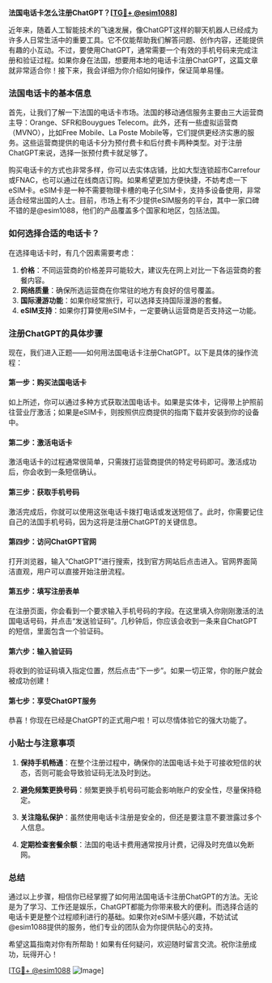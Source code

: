 **法国电话卡怎么注册ChatGPT？[[TG💪+ @esim1088](https://t.me/s/esim1088)]**

近年来，随着人工智能技术的飞速发展，像ChatGPT这样的聊天机器人已经成为许多人日常生活中的重要工具。它不仅能帮助我们解答问题、创作内容，还能提供有趣的小互动。不过，要使用ChatGPT，通常需要一个有效的手机号码来完成注册和验证过程。如果你身在法国，想要用本地的电话卡注册ChatGPT，这篇文章就非常适合你！接下来，我会详细为你介绍如何操作，保证简单易懂。

### 法国电话卡的基本信息

首先，让我们了解一下法国的电话卡市场。法国的移动通信服务主要由三大运营商主导：Orange、SFR和Bouygues Telecom。此外，还有一些虚拟运营商（MVNO），比如Free Mobile、La Poste Mobile等，它们提供更经济实惠的服务。这些运营商提供的电话卡分为预付费卡和后付费卡两种类型。对于注册ChatGPT来说，选择一张预付费卡就足够了。

购买电话卡的方式也非常多样，你可以去实体店铺，比如大型连锁超市Carrefour或FNAC，也可以通过在线商店订购。如果希望更加方便快捷，不妨考虑一下eSIM卡。eSIM卡是一种不需要物理卡槽的电子化SIM卡，支持多设备使用，非常适合经常出国的人士。目前，市场上有不少提供eSIM服务的平台，其中一家口碑不错的是@esim1088，他们的产品覆盖多个国家和地区，包括法国。

### 如何选择合适的电话卡？

在选择电话卡时，有几个因素需要考虑：

1. **价格**：不同运营商的价格差异可能较大，建议先在网上对比一下各运营商的套餐内容。
2. **网络质量**：确保所选运营商在你常驻的地方有良好的信号覆盖。
3. **国际漫游功能**：如果你经常旅行，可以选择支持国际漫游的套餐。
4. **eSIM支持**：如果你打算使用eSIM卡，一定要确认运营商是否支持这一功能。

### 注册ChatGPT的具体步骤

现在，我们进入正题——如何用法国电话卡注册ChatGPT。以下是具体的操作流程：

#### 第一步：购买法国电话卡

如上所述，你可以通过多种方式获取法国电话卡。如果是实体卡，记得带上护照前往营业厅激活；如果是eSIM卡，则按照供应商提供的指南下载并安装到你的设备中。

#### 第二步：激活电话卡

激活电话卡的过程通常很简单，只需拨打运营商提供的特定号码即可。激活成功后，你会收到一条短信确认。

#### 第三步：获取手机号码

激活完成后，你就可以使用这张电话卡拨打电话或发送短信了。此时，你需要记住自己的法国手机号码，因为这将是注册ChatGPT的关键信息。

#### 第四步：访问ChatGPT官网

打开浏览器，输入“ChatGPT”进行搜索，找到官方网站后点击进入。官网界面简洁直观，用户可以直接开始注册流程。

#### 第五步：填写注册表单

在注册页面，你会看到一个要求输入手机号码的字段。在这里填入你刚刚激活的法国电话号码，并点击“发送验证码”。几秒钟后，你应该会收到一条来自ChatGPT的短信，里面包含一个验证码。

#### 第六步：输入验证码

将收到的验证码填入指定位置，然后点击“下一步”。如果一切正常，你的账户就会被成功创建！

#### 第七步：享受ChatGPT服务

恭喜！你现在已经是ChatGPT的正式用户啦！可以尽情体验它的强大功能了。

### 小贴士与注意事项

1. **保持手机畅通**：在整个注册过程中，确保你的法国电话卡处于可接收短信的状态，否则可能会导致验证码无法及时到达。
   
2. **避免频繁更换号码**：频繁更换手机号码可能会影响账户的安全性，尽量保持稳定。

3. **关注隐私保护**：虽然使用电话卡注册是安全的，但还是要注意不要泄露过多个人信息。

4. **定期检查套餐余额**：法国的电话卡费用通常按月计费，记得及时充值以免断网。

### 总结

通过以上步骤，相信你已经掌握了如何用法国电话卡注册ChatGPT的方法。无论是为了学习、工作还是娱乐，ChatGPT都能为你带来极大的便利。而选择合适的电话卡更是整个过程顺利进行的基础。如果你对eSIM卡感兴趣，不妨试试@esim1088提供的服务，他们专业的团队会为你提供贴心的支持。

希望这篇指南对你有所帮助！如果有任何疑问，欢迎随时留言交流。祝你注册成功，玩得开心！

[[TG💪+ @esim1088](https://t.me/s/esim1088) ![Image](https://i.postimg.cc/4NQfJmqS/Snipaste-2025-05-13-00-14-12.png)]